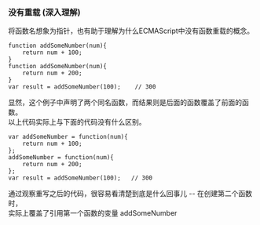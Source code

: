 ### 没有重载 (深入理解)

将函数名想象为指针，也有助于理解为什么ECMAScript中没有函数重载的概念。  

	function addSomeNumber(num){
    	return num + 100;
    }
    function addSomeNumber(num){
    	return num + 200;
    }
    var result = addSomeNumber(100);    // 300
     
显然，这个例子中声明了两个同名函数，而结果则是后面的函数覆盖了前面的函数。  
以上代码实际上与下面的代码没有什么区别。  

	var addSomeNumber = function(num){
    	return num + 100;
    };
    addSomeNumber = function(num){
    	return num + 200;
    };
    var result = addSomeNumber(100);   // 300

通过观察重写之后的代码，很容易看清楚到底是什么回事儿 -- 在创建第二个函数时，  
<red>实际上覆盖了引用第一个函数的变量 addSomeNumber </red>

